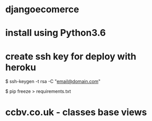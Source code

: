 # djangoecomerce

# install using Python3.6

# create ssh key for deploy with heroku
$ ssh-keygen -t rsa -C "email@domain.com"

$ pip freeze > requirements.txt

# ccbv.co.uk - classes base views
